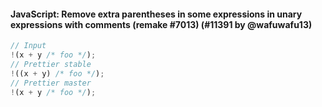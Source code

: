 #### JavaScript: Remove extra parentheses in some expressions in unary expressions with comments (remake #7013) (#11391 by @wafuwafu13)

<!-- Optional description if it makes sense. -->

<!-- prettier-ignore -->
```ts
// Input
!(x + y /* foo */);
// Prettier stable
!((x + y) /* foo */);
// Prettier master
!(x + y /* foo */);
```
